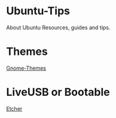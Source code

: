 # Ubuntu-Tips
About Ubuntu Resources, guides and tips.

# Themes
[Gnome-Themes](https://www.gnome-look.org/browse/cat/)

# LiveUSB or Bootable
[Etcher](https://github.com/balena-io/etcher/releases)

